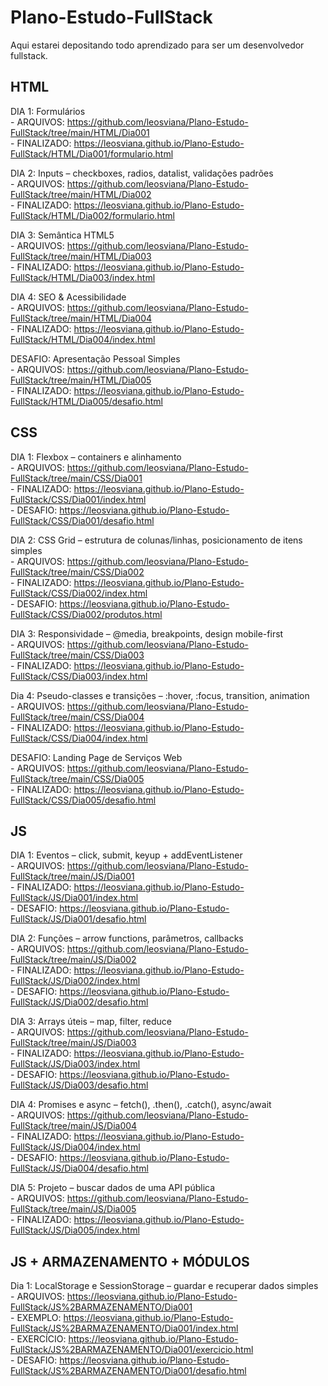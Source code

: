 # Plano-Estudo-FullStack
Aqui estarei depositando todo aprendizado para ser um desenvolvedor fullstack.

## HTML
  DIA 1: Formulários  
    - ARQUIVOS: https://github.com/leosviana/Plano-Estudo-FullStack/tree/main/HTML/Dia001  
    - FINALIZADO: https://leosviana.github.io/Plano-Estudo-FullStack/HTML/Dia001/formulario.html

  DIA 2: Inputs – checkboxes, radios, datalist, validações padrões  
    - ARQUIVOS: https://github.com/leosviana/Plano-Estudo-FullStack/tree/main/HTML/Dia002  
    - FINALIZADO: https://leosviana.github.io/Plano-Estudo-FullStack/HTML/Dia002/formulario.html

  DIA 3: Semântica HTML5  
    - ARQUIVOS: https://github.com/leosviana/Plano-Estudo-FullStack/tree/main/HTML/Dia003  
    - FINALIZADO: https://leosviana.github.io/Plano-Estudo-FullStack/HTML/Dia003/index.html  

  DIA 4: SEO & Acessibilidade  
    - ARQUIVOS: https://github.com/leosviana/Plano-Estudo-FullStack/tree/main/HTML/Dia004  
    - FINALIZADO: https://leosviana.github.io/Plano-Estudo-FullStack/HTML/Dia004/index.html

  DESAFIO: Apresentação Pessoal Simples  
    - ARQUIVOS: https://github.com/leosviana/Plano-Estudo-FullStack/tree/main/HTML/Dia005  
    - FINALIZADO: https://leosviana.github.io/Plano-Estudo-FullStack/HTML/Dia005/desafio.html

## CSS
  DIA 1: Flexbox – containers e alinhamento  
    - ARQUIVOS: https://github.com/leosviana/Plano-Estudo-FullStack/tree/main/CSS/Dia001  
    - FINALIZADO: https://leosviana.github.io/Plano-Estudo-FullStack/CSS/Dia001/index.html  
    - DESAFIO: https://leosviana.github.io/Plano-Estudo-FullStack/CSS/Dia001/desafio.html

  DIA 2: CSS Grid – estrutura de colunas/linhas, posicionamento de itens simples  
    - ARQUIVOS: https://github.com/leosviana/Plano-Estudo-FullStack/tree/main/CSS/Dia002  
    - FINALIZADO: https://leosviana.github.io/Plano-Estudo-FullStack/CSS/Dia002/index.html  
    - DESAFIO: https://leosviana.github.io/Plano-Estudo-FullStack/CSS/Dia002/produtos.html

  DIA 3: Responsividade – @media, breakpoints, design mobile-first  
    - ARQUIVOS: https://github.com/leosviana/Plano-Estudo-FullStack/tree/main/CSS/Dia003  
    - FINALIZADO: https://leosviana.github.io/Plano-Estudo-FullStack/CSS/Dia003/index.html
  
  Dia 4: Pseudo-classes e transições – :hover, :focus, transition, animation  
    - ARQUIVOS: https://github.com/leosviana/Plano-Estudo-FullStack/tree/main/CSS/Dia004  
    - FINALIZADO: https://leosviana.github.io/Plano-Estudo-FullStack/CSS/Dia004/index.html

  DESAFIO: Landing Page de Serviços Web  
    - ARQUIVOS: https://github.com/leosviana/Plano-Estudo-FullStack/tree/main/CSS/Dia005  
    - FINALIZADO: https://leosviana.github.io/Plano-Estudo-FullStack/CSS/Dia005/desafio.html  

## JS
  DIA 1: Eventos – click, submit, keyup + addEventListener  
    - ARQUIVOS: https://github.com/leosviana/Plano-Estudo-FullStack/tree/main/JS/Dia001  
    - FINALIZADO: https://leosviana.github.io/Plano-Estudo-FullStack/JS/Dia001/index.html  
    - DESAFIO: https://leosviana.github.io/Plano-Estudo-FullStack/JS/Dia001/desafio.html  

  DIA 2: Funções – arrow functions, parâmetros, callbacks  
    - ARQUIVOS: https://github.com/leosviana/Plano-Estudo-FullStack/tree/main/JS/Dia002  
    - FINALIZADO: https://leosviana.github.io/Plano-Estudo-FullStack/JS/Dia002/index.html  
    - DESAFIO: https://leosviana.github.io/Plano-Estudo-FullStack/JS/Dia002/desafio.html  
  
  DIA 3: Arrays úteis – map, filter, reduce  
    - ARQUIVOS: https://github.com/leosviana/Plano-Estudo-FullStack/tree/main/JS/Dia003  
    - FINALIZADO: https://leosviana.github.io/Plano-Estudo-FullStack/JS/Dia003/index.html  
    - DESAFIO: https://leosviana.github.io/Plano-Estudo-FullStack/JS/Dia003/desafio.html  

  DIA 4: Promises e async – fetch(), .then(), .catch(), async/await  
    - ARQUIVOS: https://github.com/leosviana/Plano-Estudo-FullStack/tree/main/JS/Dia004  
    - FINALIZADO: https://leosviana.github.io/Plano-Estudo-FullStack/JS/Dia004/index.html  
    - DESAFIO: https://leosviana.github.io/Plano-Estudo-FullStack/JS/Dia004/desafio.html  

  DIA 5: Projeto – buscar dados de uma API pública  
    - ARQUIVOS: https://github.com/leosviana/Plano-Estudo-FullStack/tree/main/JS/Dia005  
    - FINALIZADO: https://leosviana.github.io/Plano-Estudo-FullStack/JS/Dia005/index.html  

## JS + ARMAZENAMENTO + MÓDULOS
  Dia 1: LocalStorage e SessionStorage – guardar e recuperar dados simples  
    - ARQUIVOS: https://leosviana.github.io/Plano-Estudo-FullStack/JS%2BARMAZENAMENTO/Dia001  
    - EXEMPLO: https://leosviana.github.io/Plano-Estudo-FullStack/JS%2BARMAZENAMENTO/Dia001/index.html  
    - EXERCÍCIO: https://leosviana.github.io/Plano-Estudo-FullStack/JS%2BARMAZENAMENTO/Dia001/exercicio.html  
    - DESAFIO: https://leosviana.github.io/Plano-Estudo-FullStack/JS%2BARMAZENAMENTO/Dia001/desafio.html  